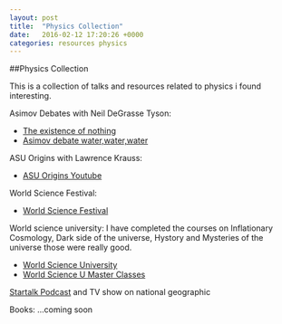 ```yaml
---
layout: post
title:  "Physics Collection"
date:   2016-02-12 17:20:26 +0000
categories: resources physics
---
```


##Physics Collection

This is a collection of talks and resources related to physics i found interesting.

Asimov Debates with Neil DeGrasse Tyson:
* [The existence of nothing](https://www.youtube.com/watch?v=1OLz6uUuMp8)
* [Asimov debate water,water,water](https://www.youtube.com/watch?v=FSF79uS3t04)

ASU Origins with Lawrence Krauss:
* [ASU Origins Youtube](https://www.youtube.com/watch?v=_J4QPz52Sfo)

World Science Festival:
* [World Science Festival](http://www.worldsciencefestival.com/)

World science university: 
I have completed the courses on Inflationary  Cosmology, Dark side of the universe, Hystory and Mysteries of the universe those were really good.
* [World Science University](http://www.worldscienceu.com/)
* [World Science U Master Classes](http://www.worldscienceu.com/courses/master_class)

[Startalk Podcast](http://www.startalkradio.net/) and TV show on national geographic

Books:
...coming soon
